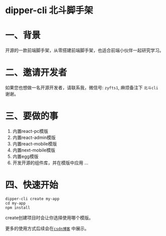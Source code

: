 # dipper-cli 北斗脚手架

# 一、背景
开源的一款前端脚手架，从零搭建前端脚手架，也适合前端小伙伴一起研究学习。 

# 二、邀请开发者
如果您也想做一名开源开发者，请联系我，微信号: `zyfts1`, 麻烦备注下 `北斗cli` 谢谢。

# 三、要做的事
1. 内置react-pc模版
2. 内置react-admin模版
3. 内置react-mobile模版
4. 内置next-mobile模版
5. 内置egg模版
6. 开发开源的组件库，并在模版中应用
...

# 四、快速开始
```
dipper-cli create my-app 
cd my-app
npm install
```

create创建项目时会让你选择使用哪个模版。

更多的使用方式后续会在[`csdn博客`](https://blog.csdn.net/u012570307) 中展示。